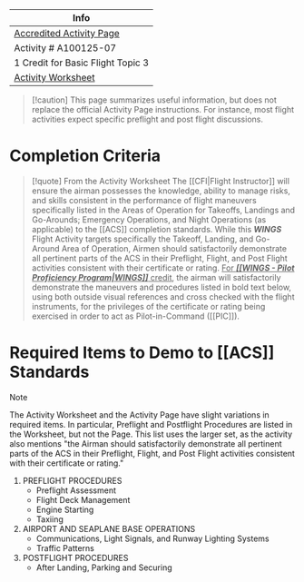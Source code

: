 | Info                                                                                                                                     |
| ---------------------------------------------------------------------------------------------------------------------------------------- |
| [Accredited Activity Page](https://www.faasafety.gov/WINGS/pub/accreditedactivities/accreditedActivityViewer.aspx?aaid=%208481)          |
| Activity # A100125-07                                                                                                                    | 
| 1 Credit for Basic Flight Topic 3                                                                                                        |
| [Activity Worksheet](https://www.faasafety.gov/files/gslac/library/documents/2019/Jun/193535/A100125-07%20ASEL-Airport%20Operations.pdf) |

> [!caution] This page summarizes useful information, but does not replace the official Activity Page instructions.
> For instance, most flight activities expect specific preflight and post flight discussions.

# Completion Criteria
> [!quote] From the Activity Worksheet
> The [[CFI|Flight Instructor]] will ensure the airman possesses the knowledge, ability to manage risks, and skills consistent in the performance of flight maneuvers specifically listed in the Areas of Operation for Takeoffs, Landings and Go-Arounds; Emergency Operations, and Night Operations (as applicable) to the [[ACS]] completion standards. While this ***WINGS*** Flight Activity targets specifically the Takeoff, Landing, and Go-Around Area of Operation, Airmen should satisfactorily demonstrate all pertinent parts of the ACS in their Preflight, Flight, and Post Flight activities consistent with their certificate or rating. <u>For ***[[WINGS - Pilot Proficiency Program|WINGS]]*** credit</u>, the airman will satisfactorily demonstrate the maneuvers and procedures listed in bold text below, using both outside visual references and cross checked with the flight instruments, for the privileges of the certificate or rating being exercised in order to act as Pilot-in-Command ([[PIC]]).

# Required Items to Demo to [[ACS]] Standards
> [!note]
> The Activity Worksheet and the Activity Page have slight variations in required items. In particular, Preflight and Postflight Procedures are listed in the Worksheet, but not the Page. This list uses the larger set, as the activity also mentions "the Airman should satisfactorily demonstrate all pertinent parts of the ACS in their Preflight, Flight, and Post Flight activities consistent with their certificate or rating."

1. PREFLIGHT PROCEDURES
	- Preflight Assessment
	- Flight Deck Management
	- Engine Starting
	- Taxiing
2. AIRPORT AND SEAPLANE BASE OPERATIONS
	- Communications, Light Signals, and Runway Lighting Systems
	- Traffic Patterns
3. POSTFLIGHT PROCEDURES
	- After Landing, Parking and Securing
